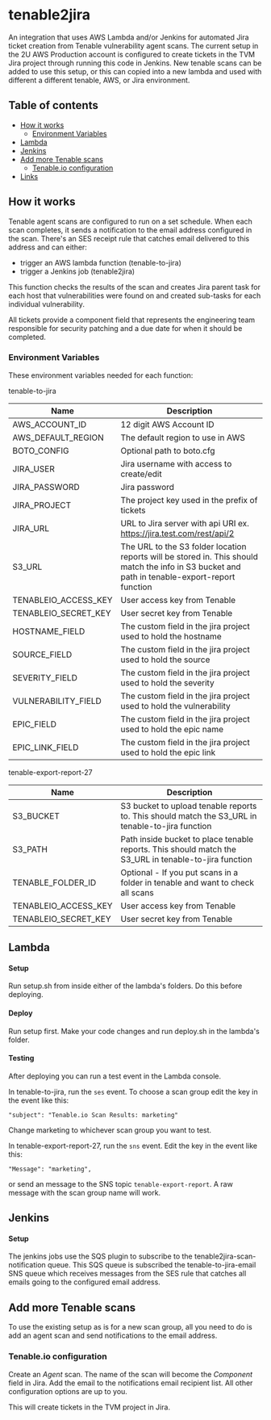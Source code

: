 # tenable2jira
An integration that uses AWS Lambda and/or Jenkins for automated Jira ticket creation from Tenable vulnerability agent scans.  The current setup in the 2U AWS Production account is configured to create tickets in the TVM Jira project through running this code in Jenkins.  New tenable scans can be added to use this setup, or this can copied into a new lambda and used with different a different tenable, AWS, or Jira environment.

## Table of contents

- [How it works](#how-it-works)
    - [Environment Variables](#environment-variables)
- [Lambda](#lambda)
- [Jenkins](#jenkins)
- [Add more Tenable scans](#add-more-tenable-scans)
    - [Tenable.io configuration](#tenable.io-configuration)
- [Links](#links)


## How it works

Tenable agent scans are configured to run on a set schedule.  When each scan completes, it sends a notification to the email address configured in the scan.  There's an SES receipt rule that catches email delivered to this address and can either:
- trigger an AWS lambda function (tenable-to-jira)
- trigger a Jenkins job (tenable2jira)

This function checks the results of the scan and creates Jira parent task for each host that vulnerabilities were found on and created sub-tasks for each individual vulnerability.

All tickets provide a component field that represents the engineering team responsible for security patching and a due date for when it should be completed.

### Environment Variables

These environment variables needed for each function:

tenable-to-jira

| Name | Description |
| --------- | --------- |
| AWS_ACCOUNT_ID | 12 digit AWS Account ID |
| AWS_DEFAULT_REGION | The default region to use in AWS |
| BOTO_CONFIG | Optional path to boto.cfg
| JIRA_USER | Jira username with access to create/edit |
| JIRA_PASSWORD | Jira password |
| JIRA_PROJECT | The project key used in the prefix of tickets |
| JIRA_URL | URL to Jira server with api URI ex. https://jira.test.com/rest/api/2 |
| S3_URL | The URL to the S3 folder location reports will be stored in.  This should match the info in S3 bucket and path in tenable-export-report function |
| TENABLEIO_ACCESS_KEY | User access key from Tenable |
| TENABLEIO_SECRET_KEY | User secret key from Tenable |
| HOSTNAME_FIELD | The custom field in the jira project used to hold the hostname |
| SOURCE_FIELD | The custom field in the jira project used to hold the source |
| SEVERITY_FIELD | The custom field in the jira project used to hold the severity |
| VULNERABILITY_FIELD | The custom field in the jira project used to hold the vulnerability |
| EPIC_FIELD | The custom field in the jira project used to hold the epic name |
| EPIC_LINK_FIELD | The custom field in the jira project used to hold the epic link |

tenable-export-report-27

| Name | Description |
| --------- | --------- |
| S3_BUCKET | S3 bucket to upload tenable reports to. This should match the S3_URL in tenable-to-jira function |
| S3_PATH | Path inside bucket to place tenable reports.  This should match the S3_URL in tenable-to-jira function |
| TENABLE_FOLDER_ID | Optional - If you put scans in a folder in tenable and want to check all scans |
| TENABLEIO_ACCESS_KEY | User access key from Tenable |
| TENABLEIO_SECRET_KEY | User secret key from Tenable |


## Lambda

#### Setup

Run setup.sh from inside either of the lambda's folders.  Do this before deploying.

#### Deploy

Run setup first.  Make your code changes and run deploy.sh in the lambda's folder.

#### Testing

After deploying you can run a test event in the Lambda console.

In tenable-to-jira, run the `ses` event.  To choose a scan group edit the key in the event like this:

`"subject": "Tenable.io Scan Results: marketing"`

Change marketing to whichever scan group you want to test.

In tenable-export-report-27, run the `sns` event.  Edit the key in the event like this:

`"Message": "marketing",`

or send an message to the SNS topic `tenable-export-report`.  A raw message with the scan group name will work.

## Jenkins

#### Setup

The jenkins jobs use the SQS plugin to subscribe to the tenable2jira-scan-notification queue.  This SQS queue is subscribed the tenable-to-jira-email SNS queue which receives messages from the SES rule that catches all emails going to the configured email address.

## Add more Tenable scans

To use the existing setup as is for a new scan group, all you need to do is add an agent scan and send notifications to the email address.

### Tenable.io configuration

Create an _Agent_ scan.  The name of the scan will become the _Component_ field in Jira.
Add the email to the notifications email recipient list.  All other configuration options are up to you.

This will create tickets in the TVM project in Jira.
